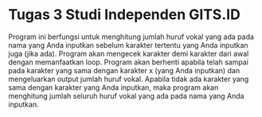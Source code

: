 # Tugas 3 Studi Independen GITS.ID
Program ini berfungsi untuk menghitung jumlah huruf vokal yang ada pada nama yang Anda inputkan sebelum karakter tertentu yang Anda inputkan juga (jika ada).
Program akan mengecek karakter demi karakter dari awal dengan memanfaatkan loop. Program akan berhenti apabila telah sampai pada karakter yang sama dengan karakter x (yang Anda inputkan) dan mengeluarkan output jumlah huruf vokal.
Apabila tidak ada karakter yang sama dengan karakter yang Anda inputkan, maka program akan menghitung jumlah seluruh huruf vokal yang ada pada nama yang Anda inputkan.
